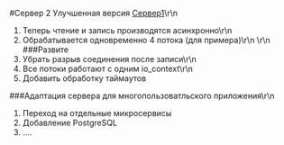 #Сервер 2
Улучшенная версия [Сервер1](https://github.com/Mataev25/Server1/tree/test1)\r\n
1. Теперь чтение и запись производятся асинхронно\r\n
2. Обрабатывается одновременно 4 потока (для примера)\r\n
\r\n
###Развите
1. Убрать разрыв соединения после записи\r\n
2. Все потоки работают с одним io_context\r\n
3. Добавить обработку таймаутов

###Адаптация сервера для многопользоватльского приложения\r\n
1. Переход на отдельные микросервисы
2. Добавление PostgreSQL
3. ....

